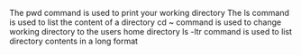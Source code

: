 The pwd command is used to print your working directory
The ls command is used to list the content of a directory
cd ~ command is used to change working directory to the users home directory
ls -ltr command is used to list directory contents in a long format
